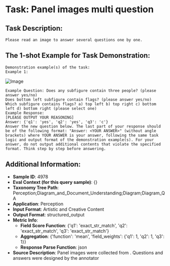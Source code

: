 # Task: Panel images multi question

## Task Description:

```
Please read an image to answer several questions one by one.
```

## The 1-shot Example for Task Demonstration:

```
Demonstration example(s) of the task:
Example 1:
```

![Image](F1.png)

```
Example Question: Does any subfigure contain three people? (please answer yes/no)	
Does bottom left subfigure contain flags? (please answer yes/no)	
Which subfigure contains flags? a) top left b) top right c) bottom left d) bottom right (please select one)
Example Response:
[PLEASE OUTPUT YOUR REASONING]
Answer: {'q1': 'yes', 'q2': 'yes', 'q3': 'c'}
Answer the new question below. The last part of your response should be of the following format: "Answer: <YOUR ANSWER>" (without angle brackets) where YOUR ANSWER is your answer, following the same task logic and output format of the demonstration example(s). For your answer, do not output additional contents that violate the specified format. Think step by step before answering.
```

## Additional Information:

- **Sample ID**: 4978
- **Eval Context (for this query sample)**: {}
- **Taxonomy Tree Path**: Perception;Diagram_and_Document_Understanding;Diagram;Diagram_QA
- **Application**: Perception
- **Input Format**: Artistic and Creative Content
- **Output Format**: structured_output
- **Metric Info**:
  - **Field Score Function**: {'q1': 'exact_str_match', 'q2': 'exact_str_match', 'q3': 'exact_str_match'}
  - **Aggregation**: {'function': 'mean', 'field_weights': {'q1': 1, 'q2': 1, 'q3': 1}}
  - **Response Parse Function**: json
- **Source Description**: Panel images were collected from . Questions and answers were designed by the annotator
